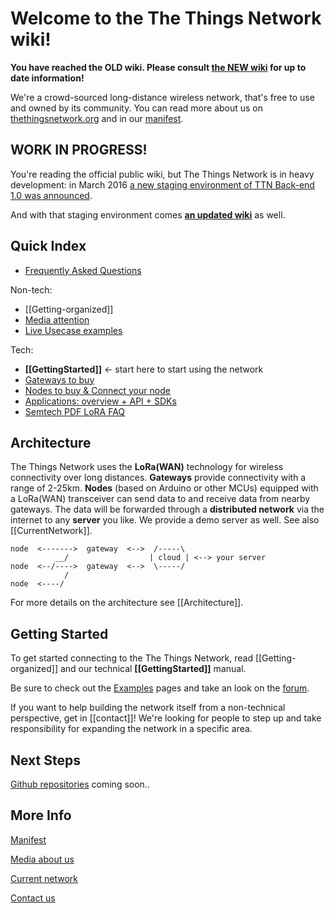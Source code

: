 # Welcome to the The Things Network wiki!

**You have reached the OLD wiki. Please consult [the NEW wiki](http://staging.thethingsnetwork.org/wiki/Home) for up to date information!**


We're a crowd-sourced long-distance wireless network,
that's free to use and owned by its community. You can
read more about us on [thethingsnetwork.org](http://thethingsnetwork.org) and in
our [manifest](https://github.com/TheThingsNetwork/Manifest).

## WORK IN PROGRESS!

You're reading the official public wiki, but The Things Network is in heavy
development: in March 2016 [a new staging environment of TTN Back-end 1.0 was announced](http://forum.thethingsnetwork.org/t/announcing-staging-environment-of-ttn-back-end-1-0/1852).

And with that staging environment comes **[an updated wiki](http://staging.thethingsnetwork.org/wiki)** as well.


## Quick Index

  * [Frequently Asked Questions](faq)
  
Non-tech:

  * [[Getting-organized]]
  * [Media attention](Media)
  * [Live Usecase examples](CurrentUsecases)

Tech:

  * **[[GettingStarted]]** <- start here to start using the network
  * [Gateways to buy](http://thethingsnetwork.org/wiki/Hardware/OverviewGateways)
  * [Nodes to buy & Connect your node](Hardware/OverviewNodes)
  * [Applications: overview + API + SDKs](http://thethingsnetwork.org/wiki/Software/Overview)
  * [Semtech PDF LoRA FAQ](http://www.semtech.com/wireless-rf/lora/LoRa-FAQs.pdf)

## Architecture
The Things Network uses the **LoRa(WAN)** technology for wireless
connectivity over long distances.
**Gateways** provide connectivity with a range of 2-25km.
**Nodes** (based on Arduino or other MCUs) equipped with a LoRa(WAN)
transceiver can send data to and receive data from nearby gateways.
The data will be forwarded through a **distributed network** via the
internet to any **server** you like. We provide a demo server as well.
See also [[CurrentNetwork]].

    node  <------->  gateway  <-->  /-----\
              __/                  | cloud | <--> your server
    node  <--/---->  gateway  <-->  \-----/
                /
    node  <----/

For more details on the architecture see [[Architecture]].

## Getting Started
To get started connecting to the The Things Network,
read [[Getting-organized]] and our technical **[[GettingStarted]]** manual.

Be sure to check out the [Examples](software/examples) pages and take an look on the [forum](http://forum.thethingsnetwork.org).

If you want to help building the network itself from a
non-technical perspective, get in [[contact]]!
We're looking for people to step up and take responsibility
for expanding the network in a specific area.

## Next Steps
[Github repositories](https://github.com/TheThingsNetwork)
coming soon..


## More Info
[Manifest](https://github.com/TheThingsNetwork/Manifest)

[Media about us](Media)

[Current network](CurrentNetwork)

[Contact us](contact)

